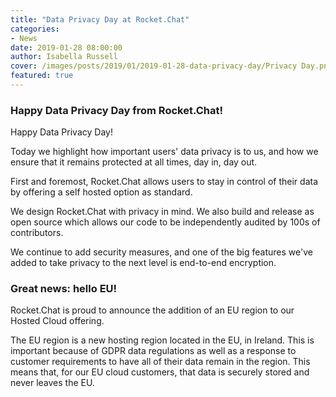 ```yaml
---
title: "Data Privacy Day at Rocket.Chat"
categories:
- News
date: 2019-01-28 08:00:00
author: Isabella Russell
cover: /images/posts/2019/01/2019-01-28-data-privacy-day/Privacy Day.png
featured: true
---
```


### Happy Data Privacy Day from Rocket.Chat!

Happy Data Privacy Day!

Today we highlight how important users' data privacy is to us, and how we ensure that it remains protected at all times, day in, day out.

First and foremost, Rocket.Chat allows users to stay in control of their data by offering a self hosted option as standard.

We design Rocket.Chat with privacy in mind.  We also build and release as open source which allows our code to be independently audited by 100s of contributors.

We continue to add security measures, and one of the big features we've added to take privacy to the next level is end-to-end encryption.

### Great news: hello EU!

Rocket.Chat is proud to announce the addition of an EU region to our Hosted Cloud offering.

The EU region is a new hosting region located in the EU, in Ireland. This is important because of GDPR data regulations as well as a response to customer requirements to have all of their data remain in the region. This means that, for our EU cloud customers, that data is securely stored and never leaves the EU.

